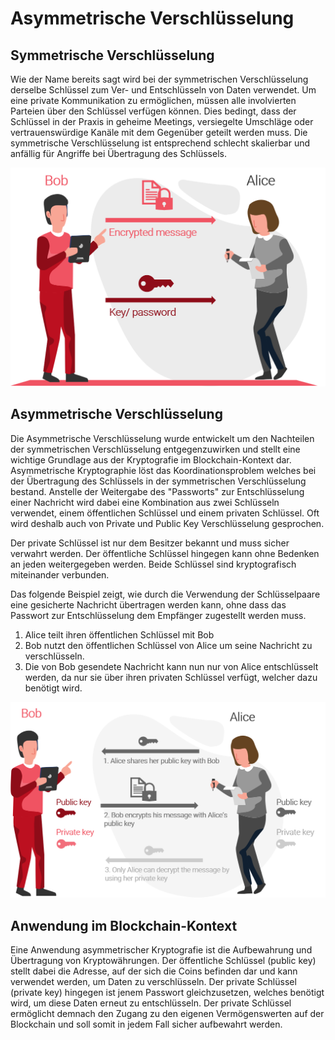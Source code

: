 # Asymmetrische Verschlüsselung

## Symmetrische Verschlüsselung

Wie der Name bereits sagt wird bei der symmetrischen Verschlüsselung derselbe Schlüssel zum Ver- und Entschlüsseln von Daten verwendet. Um eine private Kommunikation zu ermöglichen, müssen alle involvierten Parteien über den Schlüssel verfügen können. Dies bedingt, dass der Schlüssel in der Praxis in geheime Meetings, versiegelte Umschläge oder vertrauenswürdige Kanäle mit dem Gegenüber geteilt werden muss. Die symmetrische Verschlüsselung ist entsprechend schlecht skalierbar und anfällig für Angriffe bei Übertragung des Schlüssels. 

![](../../.gitbook/assets/symmetric-cryptography.png)

## Asymmetrische Verschlüsselung

Die Asymmetrische Verschlüsselung wurde entwickelt um den Nachteilen der symmetrischen Verschlüsselung entgegenzuwirken und stellt eine wichtige Grundlage aus der Kryptografie im Blockchain-Kontext dar. Asymmetrische Kryptographie löst das Koordinationsproblem welches bei der Übertragung des Schlüssels in der symmetrischen Verschlüsselung bestand. Anstelle der Weitergabe des "Passworts" zur Entschlüsselung einer Nachricht wird dabei eine Kombination aus zwei Schlüsseln verwendet, einem öffentlichen Schlüssel und einem privaten Schlüssel. Oft wird deshalb auch von Private und Public Key Verschlüsselung gesprochen.

Der private Schlüssel ist nur dem Besitzer bekannt und muss sicher verwahrt werden. Der öffentliche Schlüssel hingegen kann ohne Bedenken an jeden weitergegeben werden. Beide Schlüssel sind kryptografisch miteinander verbunden. 

Das folgende Beispiel zeigt, wie durch die Verwendung der Schlüsselpaare eine gesicherte Nachricht übertragen werden kann, ohne dass das Passwort zur Entschlüsselung dem Empfänger zugestellt werden muss. 

1. Alice teilt ihren öffentlichen Schlüssel mit Bob
2. Bob nutzt den öffentlichen Schlüssel von Alice um seine Nachricht zu verschlüsseln.
3. Die von Bob gesendete Nachricht kann nun nur von Alice entschlüsselt werden, da nur sie über ihren privaten Schlüssel verfügt, welcher dazu benötigt wird. 



![](../../.gitbook/assets/asymmetric-encryption.png)

## Anwendung im Blockchain-Kontext

Eine Anwendung asymmetrischer Kryptografie ist die Aufbewahrung und Übertragung von Kryptowährungen. Der öffentliche Schlüssel \(public key\) stellt dabei die Adresse, auf der sich die Coins befinden dar und kann verwendet werden, um Daten zu verschlüsseln. Der private Schlüssel \(private key\) hingegen ist jenem Passwort gleichzusetzen, welches benötigt wird, um diese Daten erneut zu entschlüsseln. Der private Schlüssel ermöglicht demnach den Zugang zu den eigenen Vermögenswerten auf der Blockchain und soll somit in jedem Fall sicher aufbewahrt werden.

